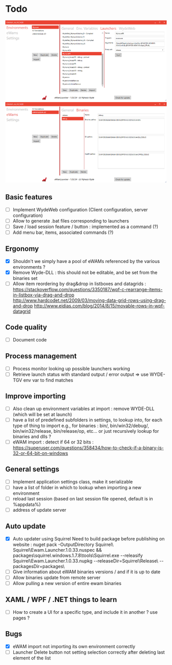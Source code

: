 # Todo


![screen01](doc/screenshot-01.png)
![screen02](doc/screenshot-02.png)


## Basic features
- [ ] Implement WydeWeb configuration (Client configuration, server configuration)
- [ ] Allow to generate .bat files corresponding to launchers
- [ ] Save / load session feature / button : implemented as a command (?)
- [ ] Add menu bar, items, associated commands (?)
	
## Ergonomy
- [x] Shouldn't we simply have a pool of eWAMs referenced by the various environments ?
- [x] Remove Wyde-DLL : this should not be editable, and be set from the binaries set
- [ ] Allow item reordering by drag&drop in listboxes and datagrids : 
   https://stackoverflow.com/questions/3350187/wpf-c-rearrange-items-in-listbox-via-drag-and-drop
   http://www.hardcodet.net/2009/03/moving-data-grid-rows-using-drag-and-drop
   http://www.eidias.com/blog/2014/8/15/movable-rows-in-wpf-datagrid
	
## Code quality	
- [ ] Document code

## Process management
- [ ] Process monitor looking up possible launchers working
- [ ] Retrieve launch status with standard output / error output
	=> use WYDE-TGV env var to find matches
	
## Improve importing
- [ ] Also clean up environment variables at import : remove WYDE-DLL (which will be set at launch)
- [ ] have a list of predefined subfolders in settings, to lookup into, for each type of thing to import
	e.g., for binaries : bin/, bin/win32/debug/, bin/win32/release, bin/release/op, etc... or just recursively lookup for binaries and dlls ?
- [ ] eWAM import : detect if 64 or 32 bits : https://superuser.com/questions/358434/how-to-check-if-a-binary-is-32-or-64-bit-on-windows
	
## General settings
- [ ] Implement application settings class, make it serializable
- [ ] have a list of folder in which to lookup when importing a new environment
- [ ] reload last session (based on last session file opened, default is in %appdata%)
- [ ] address of update server
		
## Auto update
- [x] Auto updater using Squirrel
   Need to build package before publishing on website :
      nuget pack -OutputDirectory Squirrel\ Squirrel\Ewam.Launcher.1.0.33.nuspec && packages\squirrel.windows.1.7.8\tools\Squirrel.exe --releasify Squirrel\Ewam.Launcher.1.0.33.nupkg --releaseDir=Squirrel\Release\ --packagesDir=packages\
- [ ] Give information about eWAM binaries versions / and if it is up to date
- [ ] Allow binaries update from remote server
- [ ] Allow pulling a new version of entire ewam binaries

## XAML / WPF / .NET things to learn
- [ ] How to create a UI for a specific type, and include it in another ? use pages ?

## Bugs
- [x] eWAM import not importing its own environment correctly
- [ ] Launcher Delete button not setting selection correctly after deleting last element of the list
